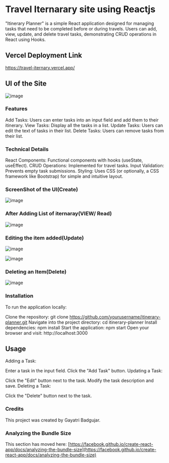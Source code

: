 # Travel Iternarary site using Reactjs

"Itinerary Planner" is a simple React application designed for managing tasks that need to be completed before or during travels. Users can add, view, update, and delete travel tasks, demonstrating CRUD operations in React using Hooks.

## Vercel Deployment Link

https://travel-iternary.vercel.app/

## UI of the Site
![image](https://github.com/gayatrib16/TravelIternary/assets/98201306/5291bffa-b1fb-4453-a5f2-c14b95ba37b8)
### Features

Add Tasks: Users can enter tasks into an input field and add them to their itinerary.
View Tasks: Display all the tasks in a list.
Update Tasks: Users can edit the text of tasks in their list.
Delete Tasks: Users can remove tasks from their list.

### Technical Details

React Components: Functional components with hooks (useState, useEffect).
CRUD Operations: Implemented for travel tasks.
Input Validation: Prevents empty task submissions.
Styling: Uses CSS (or optionally, a CSS framework like Bootstrap) for simple and intuitive layout.

### ScreenShot of the UI(Create)
![image](https://github.com/gayatrib16/TravelIternary/assets/98201306/201d3934-4dc3-4c12-8d14-58134a7c4713)

### After Adding List of iternaray(VIEW/ Read) 
![image](https://github.com/gayatrib16/TravelIternary/assets/98201306/41dedf04-a8bd-40b2-82e2-ea8cf06f836d)

### Editing the item added(Update)
![image](https://github.com/gayatrib16/TravelIternary/assets/98201306/e5d40cee-3693-4d3b-b2e3-f87388ef7904)

![image](https://github.com/gayatrib16/TravelIternary/assets/98201306/2bc0a0f1-efa1-429e-b9ba-1347d5bba5bc)

### Deleting an Item(Delete)
![image](https://github.com/gayatrib16/TravelIternary/assets/98201306/26b50511-6dab-4b04-acb2-ed988c21ee03)


### Installation

To run the application locally:

Clone the repository: git clone https://github.com/yourusername/itinerary-planner.git
Navigate into the project directory: cd itinerary-planner
Install dependencies: npm install
Start the application: npm start
Open your browser and visit: http://localhost:3000

## Usage

Adding a Task:

Enter a task in the input field.
Click the "Add Task" button.
Updating a Task:

Click the "Edit" button next to the task.
Modify the task description and save.
Deleting a Task:

Click the "Delete" button next to the task.

### Credits

This project was created by Gayatri Badgujar.

### Analyzing the Bundle Size

This section has moved here: [https://facebook.github.io/create-react-app/docs/analyzing-the-bundle-size](https://facebook.github.io/create-react-app/docs/analyzing-the-bundle-size)
